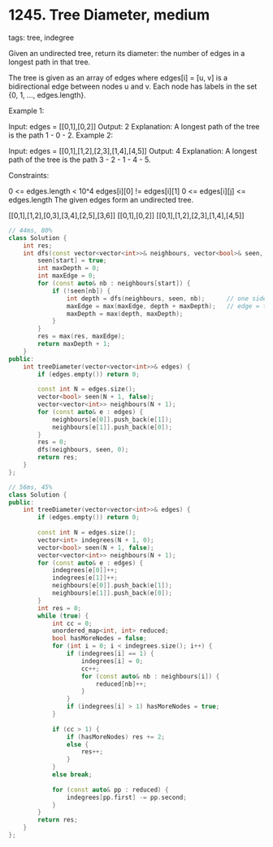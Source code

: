 # 1245. Tree Diameter, medium
tags: tree, indegree

Given an undirected tree, return its diameter: the number of edges in a longest path in that tree.

The tree is given as an array of edges where edges[i] = [u, v] is a bidirectional edge between nodes u and v.  Each node has labels in the set {0, 1, ..., edges.length}.

 

Example 1:



Input: edges = [[0,1],[0,2]]
Output: 2
Explanation: 
A longest path of the tree is the path 1 - 0 - 2.
Example 2:



Input: edges = [[0,1],[1,2],[2,3],[1,4],[4,5]]
Output: 4
Explanation: 
A longest path of the tree is the path 3 - 2 - 1 - 4 - 5.
 

Constraints:

0 <= edges.length < 10^4
edges[i][0] != edges[i][1]
0 <= edges[i][j] <= edges.length
The given edges form an undirected tree.


[[0,1],[1,2],[0,3],[3,4],[2,5],[3,6]]
[[0,1],[0,2]]
[[0,1],[1,2],[2,3],[1,4],[4,5]]

```c++
// 44ms, 80%
class Solution {
    int res;
    int dfs(const vector<vector<int>>& neighbours, vector<bool>& seen, int start) {
        seen[start] = true;
        int maxDepth = 0;
        int maxEdge = 0;
        for (const auto& nb : neighbours[start]) {
            if (!seen[nb]) {
                int depth = dfs(neighbours, seen, nb);      // one side
                maxEdge = max(maxEdge, depth + maxDepth);   // edge = this side + last longest side
                maxDepth = max(depth, maxDepth);
            }
        }
        res = max(res, maxEdge);
        return maxDepth + 1;
    }
public:
    int treeDiameter(vector<vector<int>>& edges) {
        if (edges.empty()) return 0;
        
        const int N = edges.size();
        vector<bool> seen(N + 1, false);
        vector<vector<int>> neighbours(N + 1);
        for (const auto& e : edges) {
            neighbours[e[0]].push_back(e[1]);
            neighbours[e[1]].push_back(e[0]);
        }
        res = 0;
        dfs(neighbours, seen, 0);
        return res;
    }
};

// 56ms, 45%
class Solution {
public:
    int treeDiameter(vector<vector<int>>& edges) {
        if (edges.empty()) return 0;
        
        const int N = edges.size();
        vector<int> indegrees(N + 1, 0);
        vector<bool> seen(N + 1, false);
        vector<vector<int>> neighbours(N + 1);
        for (const auto& e : edges) {
            indegrees[e[0]]++;
            indegrees[e[1]]++;
            neighbours[e[0]].push_back(e[1]);
            neighbours[e[1]].push_back(e[0]);
        }
        int res = 0;
        while (true) {
            int cc = 0;
            unordered_map<int, int> reduced;
            bool hasMoreNodes = false;
            for (int i = 0; i < indegrees.size(); i++) {
                if (indegrees[i] == 1) {
                    indegrees[i] = 0;
                    cc++;
                    for (const auto& nb : neighbours[i]) {
                        reduced[nb]++;
                    }
                }
                if (indegrees[i] > 1) hasMoreNodes = true;
            }
            
            if (cc > 1) {
                if (hasMoreNodes) res += 2;
                else {
                    res++;
                }
            }
            else break;
            
            for (const auto& pp : reduced) {
                indegrees[pp.first] -= pp.second;
            }
        }
        return res;
    }
};

```
